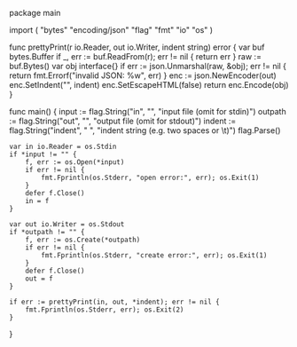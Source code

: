 package main

import (
	"bytes"
	"encoding/json"
	"flag"
	"fmt"
	"io"
	"os"
)

func prettyPrint(r io.Reader, out io.Writer, indent string) error {
	var buf bytes.Buffer
	if _, err := buf.ReadFrom(r); err != nil {
		return err
	}
	raw := buf.Bytes()
	var obj interface{}
	if err := json.Unmarshal(raw, &obj); err != nil {
		return fmt.Errorf("invalid JSON: %w", err)
	}
	enc := json.NewEncoder(out)
	enc.SetIndent("", indent)
	enc.SetEscapeHTML(false)
	return enc.Encode(obj)
}

func main() {
	input := flag.String("in", "", "input file (omit for stdin)")
	outpath := flag.String("out", "", "output file (omit for stdout)")
	indent := flag.String("indent", "  ", "indent string (e.g. two spaces or \\t)")
	flag.Parse()

	var in io.Reader = os.Stdin
	if *input != "" {
		f, err := os.Open(*input)
		if err != nil {
			fmt.Fprintln(os.Stderr, "open error:", err); os.Exit(1)
		}
		defer f.Close()
		in = f
	}

	var out io.Writer = os.Stdout
	if *outpath != "" {
		f, err := os.Create(*outpath)
		if err != nil {
			fmt.Fprintln(os.Stderr, "create error:", err); os.Exit(1)
		}
		defer f.Close()
		out = f
	}

	if err := prettyPrint(in, out, *indent); err != nil {
		fmt.Fprintln(os.Stderr, err); os.Exit(2)
	}
}
